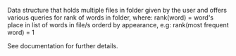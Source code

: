 Data structure that holds multiple files in folder given by the user and offers various queries for rank of words in folder, where:
rank(word) = word's place in list of words in file/s orderd by appearance,
e.g: rank(most frequent word) = 1

See documentation for further details.
